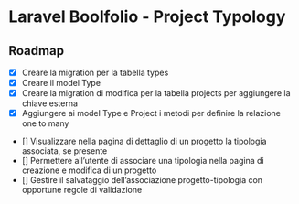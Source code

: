 # Laravel Boolfolio - Project Typology

## Roadmap

-   [x] Creare la migration per la tabella types
-   [x] Creare il model Type
-   [x] Creare la migration di modifica per la tabella projects per aggiungere la chiave esterna
-   [x] Aggiungere ai model Type e Project i metodi per definire la relazione one to many
-   [] Visualizzare nella pagina di dettaglio di un progetto la tipologia associata, se presente
-   [] Permettere all’utente di associare una tipologia nella pagina di creazione e modifica di un progetto
-   [] Gestire il salvataggio dell’associazione progetto-tipologia con opportune regole di validazione
